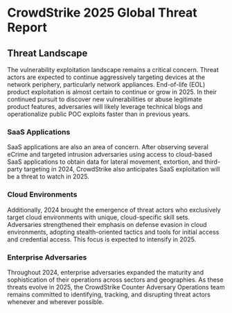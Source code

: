 # CrowdStrike 2025 Global Threat Report

## Threat Landscape

The vulnerability exploitation landscape remains a critical concern. Threat actors are expected to continue aggressively targeting devices at the network periphery, particularly network appliances. End-of-life (EOL) product exploitation is almost certain to continue or grow in 2025. In their continued pursuit to discover new vulnerabilities or abuse legitimate product features, adversaries will likely leverage technical blogs and operationalize public POC exploits faster than in previous years.

### SaaS Applications

SaaS applications are also an area of concern. After observing several eCrime and targeted intrusion adversaries using access to cloud-based SaaS applications to obtain data for lateral movement, extortion, and third-party targeting in 2024, CrowdStrike also anticipates SaaS exploitation will be a threat to watch in 2025.

### Cloud Environments

Additionally, 2024 brought the emergence of threat actors who exclusively target cloud environments with unique, cloud-specific skill sets. Adversaries strengthened their emphasis on defense evasion in cloud environments, adopting stealth-oriented tactics and tools for initial access and credential access. This focus is expected to intensify in 2025.

### Enterprise Adversaries

Throughout 2024, enterprise adversaries expanded the maturity and sophistication of their operations across sectors and geographies. As these threats evolve in 2025, the CrowdStrike Counter Adversary Operations team remains committed to identifying, tracking, and disrupting threat actors whenever and wherever possible.
